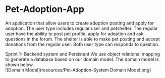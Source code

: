 # Pet-Adoption-App

An application that allow users to create adoption posting and apply for adoption. The user type includes regular user and petshelter. The regular user have the ability to post pet profile, apply for adoption and ask questions in the forum. The shelter is able to make pet posting and accept donations from the regular user. Both user type can responds to question.

Sprint 1- Backend system and Persistent
We use object relational mapping to generate a database based on our domain model. The domain model is shown below.  
![Domain Model](resources/Pet-Adoption-System Domain Model.png)
